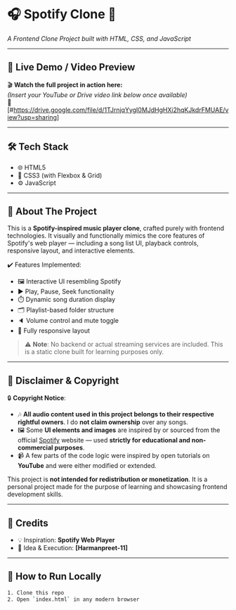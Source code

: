 # 🎧 Spotify Clone 🎵  
*A Frontend Clone Project built with HTML, CSS, and JavaScript*

---

## 🚀 Live Demo / Video Preview  
🎬 **Watch the full project in action here:**  
*(Insert your YouTube or Drive video link below once available)*  
🔗 [#https://drive.google.com/file/d/1TJrnjqYygI0MJdHgHXi2hqKJkdrFMUAE/view?usp=sharing]

---

## 🛠️ Tech Stack

- 🌐 HTML5
- 🎨 CSS3 (with Flexbox & Grid)
- ⚙️ JavaScript

---

## 📌 About The Project

This is a **Spotify-inspired music player clone**, crafted purely with frontend technologies. It visually and functionally mimics the core features of Spotify's web player — including a song list UI, playback controls, responsive layout, and interactive elements.

✔️ Features Implemented:
- 🖼️ Interactive UI resembling Spotify  
- ▶️ Play, Pause, Seek functionality  
- ⏱️ Dynamic song duration display  
- 🗂️ Playlist-based folder structure  
- 🔈 Volume control and mute toggle  
- 📱 Fully responsive layout

> ⚠️ **Note**: No backend or actual streaming services are included. This is a static clone built for learning purposes only.

---

## 📄 Disclaimer & Copyright

🔒 **Copyright Notice**:
- 🎶 **All audio content used in this project belongs to their respective rightful owners**. I do **not claim ownership** over any songs.
- 🖼️ Some **UI elements and images** are inspired by or sourced from the official [Spotify](https://spotify.com) website — used **strictly for educational and non-commercial purposes**.
- 📹 A few parts of the code logic were inspired by open tutorials on **YouTube** and were either modified or extended.

This project is **not intended for redistribution or monetization**. It is a personal project made for the purpose of learning and showcasing frontend development skills.

---

## 🙏 Credits

- 💡 Inspiration: **Spotify Web Player**
- 🧠 Idea & Execution: **[Harmanpreet-11]**

---

## 📂 How to Run Locally

```bash
1. Clone this repo
2. Open `index.html` in any modern browser
